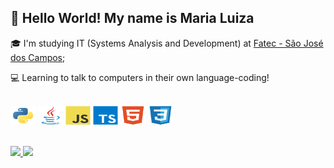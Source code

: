 ## 💌 Hello World! My name is Maria Luiza

🎓 I'm studying IT (Systems Analysis and Development) at [Fatec - São José dos Campos](https://fatecsjc-prd.azurewebsites.net/);

💻 Learning to talk to computers in their own language-coding!


<div style="display: inline_block"><br>
  <img align="center" alt="Maria-python" height="30" width="40" src="https://raw.githubusercontent.com/devicons/devicon/master/icons/python/python-original.svg">
  <img align="center" alt="Maria-java" height="30" width="40" src="https://raw.githubusercontent.com/devicons/devicon/master/icons/java/java-original.svg">
  <img align="center" alt="Maria-js" height="30" width="40" src="https://raw.githubusercontent.com/devicons/devicon/master/icons/javascript/javascript-original.svg">
  <img align="center" alt="Maria-ts" height="30" width="40" src="https://raw.githubusercontent.com/devicons/devicon/master/icons/typescript/typescript-original.svg">
  <img align="center" alt="Maria-HTML" height="30" width="40" src="https://raw.githubusercontent.com/devicons/devicon/master/icons/html5/html5-plain.svg">
  <img align="center" alt="Maria-CSS" height="30" width="40" src="https://raw.githubusercontent.com/devicons/devicon/master/icons/css3/css3-original.svg">
</div>

</br>
</br>

<div>
    <td>
      <a href="https://github.com/mluizaguedes">
        <img loading="lazy" height="210em" src="https://github-readme-stats.vercel.app/api/top-langs/?username=mluizaguedes&layout=compact&langs_count=7&theme=holi&show_icons=true"/>
      </a>
    </td>
    <td>
      <img src="https://github.com/user-attachments/assets/4cfbe476-dccb-4c97-a732-ddd3d9d3b0a7" width="370" />
    </td>
</div>
